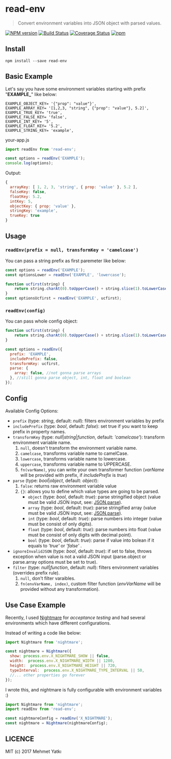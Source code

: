 # read-env
> Convert environment variables into JSON object with parsed values.

[![NPM version](https://badge.fury.io/js/read-env.svg)](https://www.npmjs.com/package/read-env)
[![Build Status](https://travis-ci.org/yatki/read-env.svg?branch=master)](https://travis-ci.org/yatki/read-env)
[![Coverage Status](https://coveralls.io/repos/github/yatki/read-env/badge.svg?branch=master&)](https://coveralls.io/github/yatki/read-env?branch=master)
[![npm](https://img.shields.io/npm/dt/read-env.svg)]()

## Install

```
npm install --save read-env
```

## Basic Example

Let's say you have some environment variables starting with prefix "**EXAMPLE_**" like below:
```
EXAMPLE_OBJECT_KEY= '{"prop": "value"}',
EXAMPLE_ARRAY_KEY= '[1,2,3, "string", {"prop": "value"}, 5.2]',
EXAMPLE_TRUE_KEY= 'true',
EXAMPLE_FALSE_KEY= 'false',
EXAMPLE_INT_KEY= '5',
EXAMPLE_FLOAT_KEY= '5.2',
EXAMPLE_STRING_KEY= 'example',
```

your-app.js
```javascript
import readEnv from 'read-env';

const options = readEnv('EXAMPLE');
console.log(options);
```

Output:
```javascript
{ 
  arrayKey: [ 1, 2, 3, 'string', { prop: 'value' }, 5.2 ],
  falseKey: false,
  floatKey: 5.2,
  intKey: 5,
  objectKey: { prop: 'value' },
  stringKey: 'example',
  trueKey: true 
}

```

## Usage

### `readEnv(prefix = null, transformKey = 'camelcase')`
You can pass a string prefix as first paremeter like below:

```javascript
const options = readEnv('EXAMPLE');
const optionsLower = readEnv('EXAMPLE', 'lowercase');

function ucfirst(string) {
    return string.charAt(0).toUpperCase() + string.slice(1).toLowerCase();
}
const optionsUcfirst = readEnv('EXAMPLE', ucfirst);

```

### `readEnv(config)`
You can pass whole config object:

```javascript
function ucfirst(string) {
    return string.charAt(0).toUpperCase() + string.slice(1).toLowerCase();
}

const options = readEnv({
  prefix: 'EXAMPLE',
  includePrefix: false,
  transformKey: ucfirst,
  parse: {
    array: false, //not gonna parse arrays
  }, //still gonna parse object, int, float and boolean
});
```

## Config

Available Config Options:
- `prefix` (type: *string*, default: *null*): filters environment variables by prefix
- `includePrefix` (type: *bool*, default: *false*): set true if you want to keep prefix in property names.
- `transformKey` (type: *null*|*string*|*function*, default: *'camelcase'*): transform environment variable name.
  1. `null`, doesn't transform the environment variable name.
  1. `camelcase`, transforms variable name to camelCase.
  1. `lowercase`, transforms variable name to lowercase.
  1. `uppercase`, transforms variable name to UPPERCASE.
  1. `fn(varName)`, you can write your own transformer function (*varName* will be provided with prefix, if *includePrefix* is *true*)
- `parse` (type: *bool*|*object*, default: *object*):
  1. `false`: returns raw environment variable value
  1. `{}`: allows you to define which value types are going to be parsed.
      - `object` (type: *bool*, default: *true*): parse stringified object (value must be valid JSON input, see: [JSON.parse](https://developer.mozilla.org/en-US/docs/Web/JavaScript/Reference/Global_Objects/JSON/parse#Using_JSON.parse())).
      - `array` (type: *bool*, default: *true*): parse stringified array (value must be valid JSON input, see: [JSON.parse](https://developer.mozilla.org/en-US/docs/Web/JavaScript/Reference/Global_Objects/JSON/parse#Using_JSON.parse())).
      - `int` (type: *bool*, default: *true*): parse numbers into integer (value must be consist of only digits).
      - `float` (type: *bool*, default: *true*): parse numbers into float (value must be consist of only digits with decimal point).
      - `bool` (type: *bool*, default: *true*): parse if value into bolean if it equals to *'true'* or *'false'* .
- `ignoreInvalidJSON` (type: *bool*, default: *true*): if set to false, throws exception when value is not a valid JSON input (parse.object or parse.array options must be set to true).
- `filter` (type: *null*|*function*, default: *null*): filters environment variables (overrides prefix rule).
  1. `null`, don't filter varaibles.
  1. `fn(envVarName, index)`, custom filter function (*envVarName* will be provided without any transformation).
  
## Use Case Example
Recently, I used [Nightmare](https://github.com/segmentio/nightmare) for *acceptance testing* and had several environments which have different configurations.
 
Instead of writing a code like below:

```javascript
import Nightmare from 'nightmare';

const nightmare = Nightmare({
  show: process.env.X_NIGHTMARE_SHOW || false,
  width:  process.env.X_NIGHTMARE_WIDTH || 1280,
  height:  process.env.X_NIGHTMARE_HEIGHT || 720,
  typeInterval:  process.env.X_NIGHTMARE_TYPE_INTERVAL || 50,
  //... other properties go forever
});
```

I wrote this, and nightmare is fully configurable with environment variables :)
```javascript
import Nightmare from 'nightmare';
import readEnv from 'read-env';

const nightmareConfig = readEnv('X_NIGHTMARE');
const nightmare = Nightmare(nightmareConfig);
```
        
## LICENCE

MIT (c) 2017 Mehmet Yatkı
